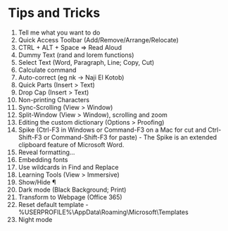 # Tips and Tricks

1. Tell me what you want to do 
1. Quick Access Toolbar (Add/Remove/Arrange/Relocate)
1. CTRL + ALT + Space => Read Aloud
1. Dummy Text (rand and lorem functions)
1. Select Text (Word, Paragraph, Line; Copy, Cut)
1. Calculate command
1. Auto-correct (eg nk -> Naji El Kotob)
1. Quick Parts (Insert > Text)
1. Drop Cap (Insert > Text)
1. Non-printing Characters
1. Sync-Scrolling (View > Window)
1. Split-Window (View > Window), scrolling and zoom
1. Editing the custom dictionary (Options > Proofing)
1. Spike (Ctrl-F3 in Windows or Command-F3 on a Mac for cut and Ctrl-Shift-F3 or Command-Shift-F3 for paste) - The Spike is an extended clipboard feature of Microsoft Word.
1. Reveal formatting...
1. Embedding fonts
1. Use wildcards in Find and Replace
1. Learning Tools (View > Immersive)
1. Show/Hide ¶
1. Dark mode (Black Background; Print)
1. Transform to Webpage (Office 365)
1. Reset default template - %USERPROFILE%\AppData\Roaming\Microsoft\Templates
1. Night mode
